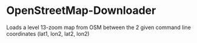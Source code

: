 # OpenStreetMap-Downloader
Loads a level 13-zoom map from OSM between the 2 given command line coordinates (lat1, lon2, lat2, lon2)
